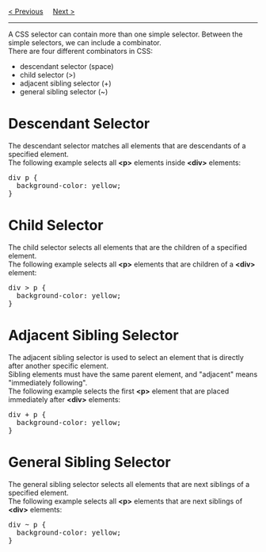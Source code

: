 <a href="/CSS/Align.md">&lt; Previous</a>
&nbsp;&nbsp;&nbsp;
<a href="/CSS/Pseudo-Class.md">Next &gt;</a>
<hr>
A CSS selector can contain more than one simple selector. Between the simple selectors, we can include a combinator.
<br>
There are four different combinators in CSS:
<ul>
  <li>descendant selector (space)</li>
  <li>child selector (&gt;)</li>
  <li>adjacent sibling selector (+)</li>
  <li>general sibling selector (~)</li>
</ul>
<h1>Descendant Selector</h1>
The descendant selector matches all elements that are descendants of a specified element.
<br>
The following example selects all <b>&lt;p&gt;</b> elements inside <b>&lt;div&gt;</b> elements:
<pre>
div p {
  background-color: yellow;
}
</pre>
<h1>Child Selector</h1>
The child selector selects all elements that are the children of a specified element.
<br>
The following example selects all <b>&lt;p&gt;</b> elements that are children of a <b>&lt;div&gt;</b> element:
<pre>
div &gt; p {
  background-color: yellow;
}
</pre>
<h1>Adjacent Sibling Selector</h1>
The adjacent sibling selector is used to select an element that is directly after another specific element.
<br>
Sibling elements must have the same parent element, and "adjacent" means "immediately following".
<br>
The following example selects the first <b>&lt;p&gt;</b> element that are placed immediately after <b>&lt;div&gt;</b> elements:
<pre>
div + p {
  background-color: yellow;
}
</pre>
<h1>General Sibling Selector</h1>
The general sibling selector selects all elements that are next siblings of a specified element.
<br>
The following example selects all <b>&lt;p&gt;</b> elements that are next siblings of <b>&lt;div&gt;</b> elements:
<pre>
div ~ p {
  background-color: yellow;
}
</pre>
